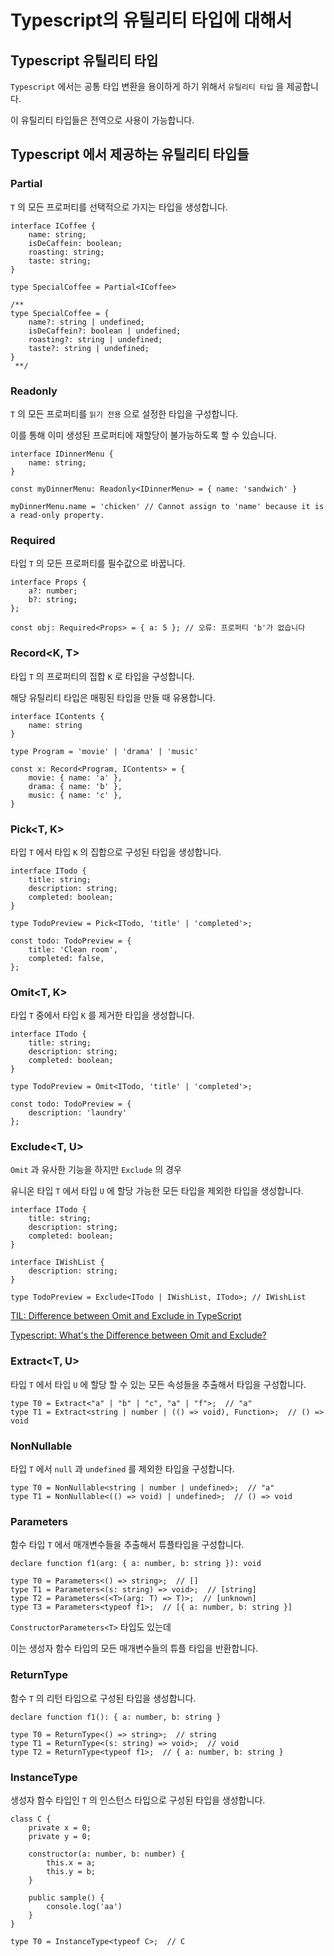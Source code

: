# Typescript의 유틸리티 타입에 대해서

## Typescript 유틸리티 타입

`Typescript` 에서는 공통 타입 변환을 용이하게 하기 위해서 `유틸리티 타입` 을 제공합니다.

이 유틸리티 타입들은 전역으로 사용이 가능합니다.

## Typescript 에서 제공하는 유틸리티 타입들

### Partial<T>

`T` 의 모든 프로퍼티를 선택적으로 가지는 타입을 생성합니다.

```tsx
interface ICoffee {
    name: string;
    isDeCaffein: boolean;
    roasting: string;
    taste: string;
}

type SpecialCoffee = Partial<ICoffee>

/**
type SpecialCoffee = {
    name?: string | undefined;
    isDeCaffein?: boolean | undefined;
    roasting?: string | undefined;
    taste?: string | undefined;
}
 **/
```

### Readonly<T>

`T` 의 모든 프로퍼티를 `읽기 전용` 으로 설정한 타입을 구성합니다.

이를 통해 이미 생성된 프로퍼티에 재할당이 불가능하도록 할 수 있습니다.

```tsx
interface IDinnerMenu {
    name: string;
}

const myDinnerMenu: Readonly<IDinnerMenu> = { name: 'sandwich' }

myDinnerMenu.name = 'chicken' // Cannot assign to 'name' because it is a read-only property.
```

### Required<T>

타입 `T` 의 모든 프로퍼티를 필수값으로 바꿉니다.

```tsx
interface Props {
    a?: number;
    b?: string;
};

const obj: Required<Props> = { a: 5 }; // 오류: 프로퍼티 'b'가 없습니다
```

### Record<K, T>

타입 `T` 의 프로퍼티의 집합 `K` 로 타입을 구성합니다.

해당 유틸리티 타입은 매핑된 타입을 만들 때 유용합니다.

```tsx
interface IContents {
    name: string
}

type Program = 'movie' | 'drama' | 'music'

const x: Record<Program, IContents> = {
    movie: { name: 'a' },
    drama: { name: 'b' },
    music: { name: 'c' },
}
```

### Pick<T, K>

타입 `T` 에서 타입 `K` 의 집합으로 구성된 타입을 생성합니다.

```tsx
interface ITodo {
    title: string;
    description: string;
    completed: boolean;
}

type TodoPreview = Pick<ITodo, 'title' | 'completed'>;

const todo: TodoPreview = {
    title: 'Clean room',
    completed: false,
};
```

### Omit<T, K>

타입 `T` 중에서 타입 `K` 를 제거한 타입을 생성합니다.

```tsx
interface ITodo {
    title: string;
    description: string;
    completed: boolean;
}

type TodoPreview = Omit<ITodo, 'title' | 'completed'>;

const todo: TodoPreview = {
    description: 'laundry'
};
```

### Exclude<T, U>

`Omit` 과 유사한 기능을 하지만 `Exclude` 의 경우 

유니온 타입 `T` 에서 타입 `U` 에 할당 가능한 모든 타입을 제외한 타입을 생성합니다.

```tsx
interface ITodo {
    title: string;
    description: string;
    completed: boolean;
}

interface IWishList {
    description: string;
}

type TodoPreview = Exclude<ITodo | IWishList, ITodo>; // IWishList
```

[TIL: Difference between Omit and Exclude in TypeScript](https://iamshadmirza.com/difference-between-omit-and-exclude-in-typescript)

[Typescript: What's the Difference between Omit and Exclude?](https://medium.com/@nlemast/typescript-whats-the-difference-between-omit-and-exclude-6d0559ac7c5c)

### Extract<T, U>

타입 `T` 에서 타입 `U` 에 할당 할 수 있는 모든 속성들을 추출해서 타입을 구성합니다.

```tsx
type T0 = Extract<"a" | "b" | "c", "a" | "f">;  // "a"
type T1 = Extract<string | number | (() => void), Function>;  // () => void
```

### NonNullable<T>

타입 `T` 에서 `null` 과 `undefined` 를 제외한 타입을 구성합니다.

```tsx
type T0 = NonNullable<string | number | undefined>;  // "a"
type T1 = NonNullable<(() => void) | undefined>;  // () => void
```

### Parameters<T>

함수 타입 `T` 에서 매개변수들을 추출해서 튜플타입을 구성합니다.

```tsx
declare function f1(arg: { a: number, b: string }): void

type T0 = Parameters<() => string>;  // []
type T1 = Parameters<(s: string) => void>;  // [string]
type T2 = Parameters<(<T>(arg: T) => T)>;  // [unknown]
type T3 = Parameters<typeof f1>;  // [{ a: number, b: string }]
```

`ConstructorParameters<T>` 타입도 있는데 

이는 생성자 함수 타입의 모든 매개변수들의 튜플 타입을 반환합니다.

### ReturnType<T>

함수 `T` 의 리턴 타입으로 구성된 타입을 생성합니다.

```tsx
declare function f1(): { a: number, b: string }

type T0 = ReturnType<() => string>;  // string
type T1 = ReturnType<(s: string) => void>;  // void
type T2 = ReturnType<typeof f1>;  // { a: number, b: string }
```

 

### InstanceType<T>

생성자 함수 타입인 `T` 의 인스턴스 타입으로 구성된 타입을 생성합니다.

```tsx
class C {
    private x = 0;
    private y = 0; 

    constructor(a: number, b: number) {
        this.x = a;
        this.y = b;
    }

    public sample() {
        console.log('aa')
    }
}

type T0 = InstanceType<typeof C>;  // C
```
